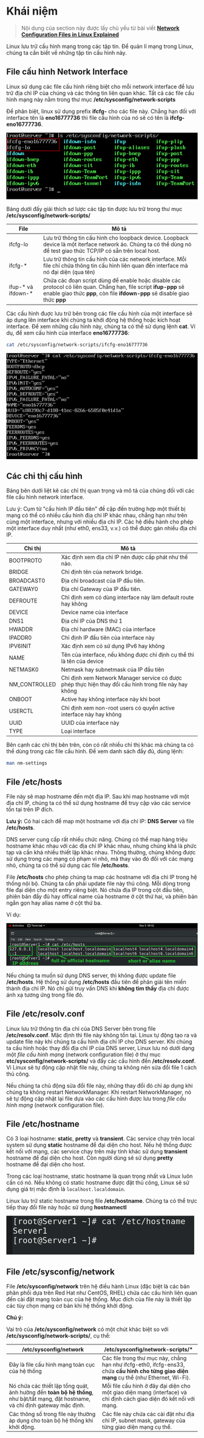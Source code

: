 # Khái niệm

> Nội dung của section này được lấy chủ yếu từ bài viết **[Network Configuration Files in Linux Explained](https://www.computernetworkingnotes.com/linux-tutorials/network-configuration-files-in-linux-explained.html)**

Linux lưu trữ cấu hình mạng trong các tập tin. Để quản lí mạng trong Linux, chúng ta cần biết về những tập tin cấu hình này.

## File cấu hình Network Interface
Linux sử dụng các file cấu hình riêng biệt cho mỗi network interface để lưu trữ địa chỉ IP của chúng và các thông tin liên quan khác. Tất cả các file cấu hình mạng này nằm trong thư mục **/etc/sysconfig/network-scripts**

Để phân biệt, linux sử dụng prefix **ifcfg-** cho các file này. Chẳng hạn đối với interface tên là **eno16777736** thì file cấu hình của nó sẽ có tên là **ifcfg-eno16777736**.

![img](/images/module-07/lt53-01-listing-network-config-files.png)

Bảng dưới đấy giải thích sơ lược các tập tin được lưu trữ trong thư mục **/etc/sysconfig/network-scripts/**

|File|Mô tả|
|----|-----|
|ifcfg-lo|Lưu trữ thông tin cấu hình cho loopback device. Loopback device là một iterface network ảo. Chúng ta có thể dùng nó để test giao thức TCP/IP có sẵn trên local host.|
|ifcfg-*|Lưu trữ thông tin cấu hình của các network interface. Mỗi file chỉ chứa thông tin cấu hình liên quan đến interface mà nó đại diện (qua tên)|
|ifup-* và ifdown-*|Chứa các đoạn script dùng để enable hoặc disable các protocol có liên quan. Chẳng hạn, file script **ifup-ppp** sẽ enable giao thức **ppp**, còn file **ifdown-ppp** sẽ disable giao thức **ppp**|

Các cấu hình đuợc lưu trữ bên trong các file cấu hình của một interface sẽ áp dụng lên interface khi chúng ta khởi động hệ thống hoặc kích hoạt interface. Để xem những cấu hình này, chúng ta có thể sử dụng lệnh **cat**. Ví dụ, để xem cấu hình của interface **eno16777736**:

```bash
cat /etc/sysconfig/network-scripts/ifcfg-eno16777736
```

![img](/images/module-07/lt53-03-listing-network-config-files.png)

## Các chỉ thị cấu hình
Bảng bên dưới liệt kê các chỉ thị quan trọng và mô tả của chúng đối với các file cấu hình network interface.

Lưu ý: Cụm từ "cấu hình IP đầu tiên" đề cập đến trường hợp một thiết bị mạng có thể có nhiều cấu hình địa chỉ IP khác nhau, chẳng hạn như trên cùng một interface, nhưng với nhiều địa chỉ IP. Các hệ điều hành cho phép một interface duy nhất (như eth0, ens33, v.v.) có thể được gán nhiều địa chỉ IP.

|Chỉ thị|Mô tả|
|-------|-----|
|BOOTPROTO|Xác định xem địa chỉ IP nên được cấp phát như thế nào.|
|BRIDGE|Chỉ định tên của network bridge.|
|BROADCAST0|Địa chỉ broadcast của IP đầu tiên.|
|GATEWAY0|Địa chỉ Gateway của IP đầu tiên.|
|DEFROUTE|Chỉ định xem có dùng interface này làm default route hay không|
|DEVICE|Device name của interface|
|DNS1|Địa chỉ IP của DNS thứ 1|
|HWADDR|Địa chỉ hardware (MAC) của interface|
|IPADDR0|Chỉ định IP đầu tiên của interface này|
|IPV6INIT|Xác định xem có sử dụng IPv6 hay không|
|NAME|Tên của interface, nếu không được chỉ định cụ thể thì là tên của device|
|NETMASK0|Netmask hay subnetmask của IP đầu tiên|
|NM_CONTROLLED|Chỉ định xem Network Manager service có được phép thực hiện thay đổi cấu hình trong file này hay không|
|ONBOOT|Active hay không interface này khi boot|
|USERCTL|Chỉ định xem non-root users có quyền active interface này hay không|
|UUID|UUID của interface này|
|TYPE|Loại interface|

Bên cạnh các chỉ thị bên trên, còn có rất nhiều chỉ thị khác mà chúng ta có thể dùng trong các file cấu hình. Để xem danh sách đầy đủ, dùng lệnh:

```bash
man nm-settings
```

## File /etc/hosts
File này sẽ map hostname đến một địa IP. Sau khi map hostname với một địa chỉ IP, chúng ta có thể sử dụng hostname để truy cập vào các service tồn tại trên IP đích. 

**Lưu ý:** 
Có hai cách để map một hostname với địa chỉ IP: **DNS Server** và file **/etc/hosts**. 

DNS server cung cấp rất nhiều chức năng. Chúng có thể map hàng triệu hostname khác nhau với các địa chỉ IP khác nhau, nhưng chúng khá là phức tạp và cần khá nhiều thiết lập khác nhau. Thông thường, chúng không được sử dụng trong các mạng có phạm vi nhỏ, mà thay vào đó đối với các mạng nhỏ, chúng ta có thể sử dụng các file **/etc/hosts**. 

File **/etc/hosts** cho phép chúng ta map các hostname với địa chỉ IP trong hệ thống nội bộ. Chúng ta cần phải update file này thủ công. Mỗi dòng trong file đại diện cho một entry riêng biệt. Nó chứa địa IP trong cột đầu tiên, phiên bản đầy đủ hay offical name của hostname ở cột thứ hai, và phiên bản ngắn gọn hay alias name ở cột thứ ba.

Ví dụ:

![img](/images/module-07/lt53-06-hosts.png)

Nếu chúng ta muốn sử dụng DNS server, thì không được update file **/etc/hosts**. Hệ thống sử dụng **/etc/hosts** đầu tiên để phân giải tên miền thành địa chỉ IP. Nó chỉ gửi truy vấn DNS khi **không tìm thấy** địa chỉ được ánh xạ tương ứng trong file đó.

## File /etc/resolv.conf

Linux lưu trữ thông tin địa chỉ của DNS Server bên trong file **/etc/resolv.conf**. Mặc định thì file này không tồn tại. Linux tự động tạo ra và update file này khi chúng ta cấu hình địa chỉ IP cho DNS server. Khi chúng ta cấu hình hoặc thay đổi địa chỉ IP của DNS server, Linux lưu nó dưới dạng một *file cấu hình mạng* (network configuration file) ở thư mục **etc/sysconfig/network-scripts/** và đẩy các cấu hình đến **/etc/resolv.conf**. Vì Linux sẽ tự động cập nhật file này, chúng ta không nên sửa đổi file 1 cách thủ công.

Nếu chúng ta chủ động sửa đổi file này, những thay đổi đó chỉ áp dụng khi chúng ta không restart NetworkManager. Khi restart NetworkManager, nó sẽ tự động cập nhật lại file dựa vào các cấu hình được lưu trong *file cấu hình mạng* (network configuration file).

## File /etc/hostname

Có 3 loại hostname: **static**, **pretty** và **transient**. Các service chạy trên local system sử dụng **static** hostname để đại diện cho host. Nếu hệ thống được kết nối với mạng, các service chạy trên máy tính khác sử dụng **transient** hostname để đại diện cho host. Còn người dùng sẽ sử dụng **pretty** hostname để đại diện cho host.

Trong các loại hostname, static hostname là quan trọng nhất và Linux luôn cần có nó. Nếu không có static hostname được đặt thủ công, Linux sẽ sử dụng giá trị mặc định là `localhost.localdomain`.

Linux lưu trữ static hostname trong file **/etc/hostname**. Chúng ta có thể trực tiếp thay đổi file này hoặc sử dụng **hostnamectl**

![img](/images/module-07/lt53-08-hostname.png)

## File /etc/sysconfig/network

File **/etc/sysconfig/network** trên hệ điều hành Linux (đặc biệt là các bản phân phối dựa trên Red Hat như CentOS, RHEL) chứa các cấu hình liên quan đến cài đặt mạng toàn cục của hệ thống. Mục đích của file này là thiết lập các tùy chọn mạng cơ bản khi hệ thống khởi động.

**Chú ý:**

Vai trò của **/etc/sysconfig/network** có một chút khác biệt so với **/etc/sysconfig/network-scripts/**, cụ thể:

|/etc/sysconfig/network|/etc/sysconfig/network-scripts/*|
|----------------------|--------------------------------|
|Đây là file cấu hình mạng toàn cục của hệ thống|Các file trong thư mục này, chẳng hạn như ifcfg-eth0, ifcfg-ens33, chứa **cấu hình cho từng giao diện mạng** cụ thể (như Ethernet, Wi-Fi).|
|Nó chứa các thiết lập tổng quát, ảnh hưởng đến **toàn bộ hệ thống**, như bật/tắt mạng, đặt hostname, và chỉ định gateway mặc định.|Mỗi file cấu hình ở đây đại diện cho một giao diện mạng (interface) và chỉ định cách giao diện đó kết nối với mạng.|
Các thông số trong file này thường áp dụng cho toàn bộ hệ thống khi khởi động.|Các file này chứa các cài đặt như địa chỉ IP, subnet mask, gateway của từng giao diện mạng cụ thể.|
